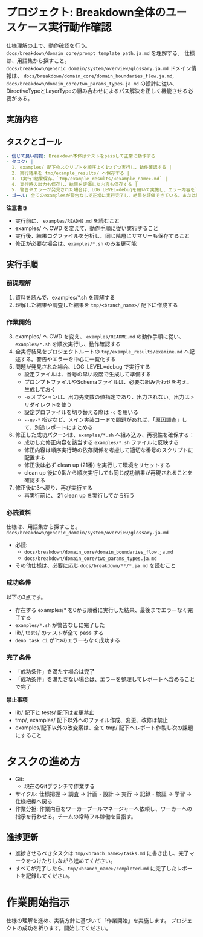 # プロジェクト: Breakdown全体のユースケース実行動作確認

仕様理解の上で、動作確認を行う。
`docs/breakdown/domain_core/prompt_template_path.ja.md` を理解する。
仕様は、用語集から探すこと。
`docs/breakdown/generic_domain/system/overview/glossary.ja.md`
ドメイン情報は、 `docs/breakdown/domain_core/domain_boundaries_flow.ja.md`, `docs/breakdown/domain_core/two_params_types.ja.md` の設計に従い、DirectiveTypeとLayerTypeの組み合わせによるパス解決を正しく機能させる必要がある。


## 実施内容

## タスクとゴール

```yml
- 信じて良い前提: Breakdown本体はテストをpassして正常に動作する
- タスク: |
  1. examples/ 配下のスクリプトを順序よく1つずつ実行し、動作確認する |
  2. 実行結果を tmp/example_results/ へ保存する |
  3. 1実行1結果保存。`tmp/example_results/<example_name>.md` |
  4. 実行時の出力も保存し、結果を評価した内容も保存する |
  5. 警告やエラーが発見された場合は、LOG_LEVEL=debugを用いて実施し、エラー内容を`tmp/example_results/<example_name>.md`へ記録する |
- ゴール: 全てのexamplesが警告なしで正常に実行完了し、結果を評価できている。または問題を記録できている。
```

**注意書き**
- 実行前に、 `examples/README.md` を読むこと
- examples/ へ CWD を変えて、動作手順に従い実行すること
- 実行後、結果ログファイルを分析し、同じ階層にサマリーも保存すること
- 修正が必要な場合は、`examples/*.sh` のみ変更可能

## 実行手順

### 前提理解
1. 資料を読んで、examples/*.sh を理解する
2. 理解した結果や調査した結果を `tmp/<branch_name>/` 配下に作成する

### 作業開始
3. examples/ へ CWD を変え、 `examples/README.md` の動作手順に従い、`examples/*.sh` を順次実行し、動作確認する
4. 全実行結果をプロジェクトルートの `tmp/example_results/examine.md` へ記述する。警告やエラーを中心に一覧化する
5. 問題が発見された場合、LOG_LEVEL=debug で実行する
   - 設定ファイルは、番号の早い段階で生成して準備する
   - プロンプトファイルやSchemaファイルは、必要な組み合わせを考え、生成しておく
   - `-o` オプションは、出力先変数の値指定であり、出力されない。出力は `>` リダイレクトを使う
   - 設定プロファイルを切り替える際は `-c` を用いる
   - `--uv-*` 指定など、メイン実装コードで問題があれば、「原因調査」して、別途レポートにまとめる
6. 修正した成功パターンは、`examples/*.sh` へ組み込み、再現性を確保する：
   - 成功した修正内容を該当する `examples/*.sh` ファイルに反映する
   - 修正内容は順序実行時の依存関係を考慮して適切な番号のスクリプトに配置する
   - 修正後は必ず clean up (21番) を実行して環境をリセットする
   - clean up 後に0番から順次実行しても同じ成功結果が再現されることを確認する
7. 修正後に3へ戻り、再び実行する
   - 再実行前に、 21 clean up を実行してから行う

### 必読資料

仕様は、用語集から探すこと。
`docs/breakdown/generic_domain/system/overview/glossary.ja.md`
- 必読: 
   - `docs/breakdown/domain_core/domain_boundaries_flow.ja.md`
   - `docs/breakdown/domain_core/two_params_types.ja.md`
- その他仕様は、必要に応じ `docs/breakdown/**/*.ja.md` を読むこと

### 成功条件

以下の3点です。

- 存在する examples/* を0から順番に実行した結果、最後までエラーなく完了する
- `examples/*.sh` が警告なしに完了した
- lib/, tests/ のテストが全て pass する
- `deno task ci` が1つのエラーもなく成功する

### 完了条件

- 「成功条件」を満たす場合は完了
- 「成功条件」を満たさない場合は、エラーを整理してレポートへ含めることで完了

**禁止事項**
- lib/ 配下と tests/ 配下は変更禁止
- tmp/, examples/ 配下以外へのファイル作成、変更、改修は禁止
- examples/配下以外の改変案は、全て tmp/ 配下へレポート作製し次の課題にすること

# タスクの進め方

- Git:
  - 現在のGitブランチで作業する
- サイクル: 仕様把握 → 調査 → 計画・設計 → 実行 → 記録・検証 → 学習 → 仕様把握へ戻る
- 作業分担: 作業内容をワーカープールマネージャーへ依頼し、ワーカーへの指示を行わせる。チームの常時フル稼働を目指す。

## 進捗更新

- 進捗させるべきタスクは `tmp/<branch_name>/tasks.md` に書き出し、完了マークをつけたりしながら進めてください。
- すべてが完了したら、`tmp/<branch_name>/completed.md` に完了したレポートを記録してください。

# 作業開始指示

仕様の理解を進め、実装方針に基づいて「作業開始」を実施します。
プロジェクトの成功を祈ります。開始してください。
